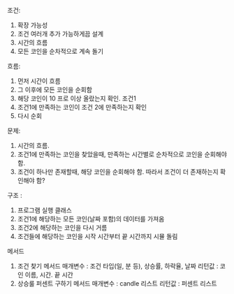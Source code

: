  조건:
 1. 확장 가능성
 2. 조건 여러개 추가 가능하게끔 설계
 3. 시간의 흐름
 4. 모든 코인을 순차적으로 계속 돌기
 <p>


 흐름:
 1. 먼저 시간이 흐름
 2. 그 이후에 모든 코인을 순회함
 3. 해당 코인이 10 프로 이상 올랐는지 확인. 조건1
 4. 조건1에 만족하는 코인이 조건 2에 만족하는지 확인
 5. 다시 순회
 <p>


 문제:
 1. 시간의 흐름.
 1. 조건1에 만족하는 코인을 찾았을때, 만족하는 시간별로 순차적으로 코인을 순회해야함.
 2. 조건이 하나만 존재할때, 해당 코인을 순회해야 함. 따라서 조건이 더 존재하는지 확인해야 함?
 <p>


 구조 :
 1. 프로그램 실행 클래스
 2. 조건1에 해당하는 모든 코인(날짜 포함)의 데이터를 가져옴
 3. 조건2에 해당하는 코인을 다시 거름
 4. 조건들에 해당하는 코인을 시작 시간부터 끝 시간까지 시뮬 돌림
 <p>


 메서드
 1. 조건 찾기 메서드
 매개변수 : 조건 타입(일, 분 등), 상승률, 하락율, 날짜
 리턴값 : 코인 이름, 시간. 끝 시간
 2. 상승룰 퍼센트 구하기 메서드
 매개변수 : candle 리스트
 리턴값 : 퍼센트 리스트
